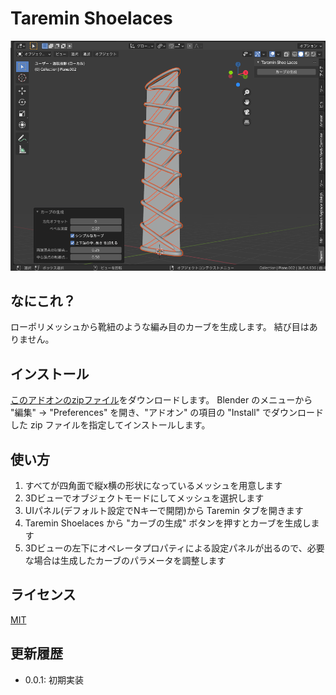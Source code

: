 # Taremin Shoelaces

![](./images/shoelaces.png)


## なにこれ？

ローポリメッシュから靴紐のような編み目のカーブを生成します。
結び目はありません。


## インストール

[このアドオンのzipファイル](https://github.com/Taremin/TareminShoelaces/archive/master.zip)をダウンロードします。
Blender のメニューから "編集" → "Preferences" を開き、"アドオン" の項目の "Install" でダウンロードした zip ファイルを指定してインストールします。

## 使い方

1. すべてが四角面で縦x横の形状になっているメッシュを用意します
2. 3Dビューでオブジェクトモードにしてメッシュを選択します
3. UIパネル(デフォルト設定でNキーで開閉)から Taremin タブを開きます
4. Taremin Shoelaces から "カーブの生成" ボタンを押すとカーブを生成します
5. 3Dビューの左下にオペレータプロパティによる設定パネルが出るので、必要な場合は生成したカーブのパラメータを調整します


## ライセンス

[MIT](./LICENSE)

## 更新履歴

- 0.0.1: 初期実装
